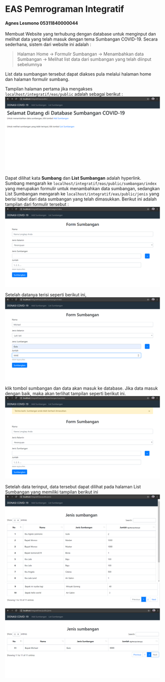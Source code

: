 # EAS Pemrograman Integratif
#### Agnes Lesmono 05311840000044
Membuat Website yang terhubung dengan database untuk menginput dan melihat data yang telah masuk dengan tema Sumbangan COVID-19. 
Secara sederhana, sistem dari website ini adalah :

> Halaman Home -> Formulir Sumbangan -> Menambahkan data Sumbangan -> Melihat list data dari sumbangan yang telah diinput sebelumnya

List data sumbangan tersebut dapat diakses pula melalui halaman home dan halaman formulir sumbang.

Tampilan halaman pertama jika mengakses `localhost/integratif/eas/public` adalah sebagai berikut :
![tampilan halaman pertama](https://github.com/lumbricina/EASIntegratif_05311840000044/blob/master/img/easpublic.PNG)

Dapat dilihat kata **Sumbang** dan **List Sumbangan** adalah hyperlink. Sumbang mengarah ke `localhost/integratif/eas/public/sumbangan/index` yang merupakan formulir untuk menambahkan data sumbangan, sedangkan List Sumbangan mengarah ke `localhost/integratif/eas/public/jenis` yang berisi tabel dari data sumbangan yang telah dimasukkan.
Berikut ini adalah tampilan dari formulir tersebut :
![tampilan formulir penambahan data](https://github.com/lumbricina/EASIntegratif_05311840000044/blob/master/img/sumbanganindex.PNG)

Setelah datanya terisi seperti berikut ini, 
![tampilan formulir terisi](https://github.com/lumbricina/EASIntegratif_05311840000044/blob/master/img/sumbanganindexfill.PNG)

klik tombol sumbangan dan data akan masuk ke database. Jika data masuk dengan baik, maka akan terlihat tampilan seperti berikut ini.
![data berhasil dimasukkan](https://github.com/lumbricina/EASIntegratif_05311840000044/blob/master/img/sumbangandataterinput.PNG)

Setelah data terinput, data tersebut dapat dilihat pada halaman List Sumbangan yang memiliki tampilan berikut ini
![](https://github.com/lumbricina/EASIntegratif_05311840000044/blob/master/img/listsumbangann.PNG)
![List Sumbangan halaman pertama](https://github.com/lumbricina/EASIntegratif_05311840000044/blob/master/img/listsumbangan1.PNG)
![List Sumbangan halaman kedua](https://github.com/lumbricina/EASIntegratif_05311840000044/blob/master/img/listsumbangan2.PNG)
